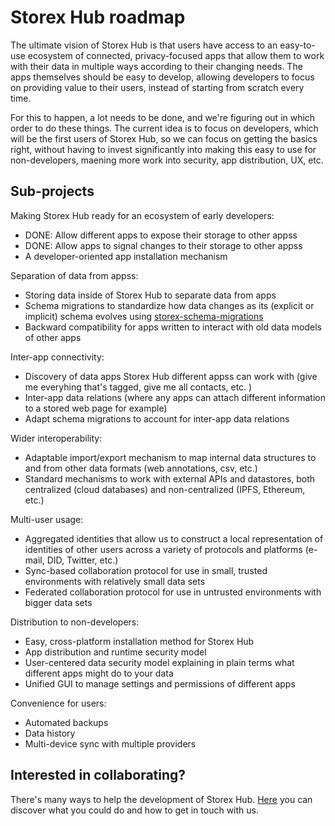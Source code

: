 # Storex Hub roadmap

The ultimate vision of Storex Hub is that users have access to an easy-to-use ecosystem of connected, privacy-focused apps that allow them to work with their data in multiple ways according to their changing needs. The apps themselves should be easy to develop, allowing developers to focus on providing value to their users, instead of starting from scratch every time.

For this to happen, a lot needs to be done, and we're figuring out in which order to do these things. The current idea is to focus on developers, which will be the first users of Storex Hub, so we can focus on getting the basics right, without having to invest significantly into making this easy to use for non-developers, maening more work into security, app distribution, UX, etc.

## Sub-projects

Making Storex Hub ready for an ecosystem of early developers:

- DONE: Allow different apps to expose their storage to other appss
- DONE: Allow apps to signal changes to their storage to other appss
- A developer-oriented app installation mechanism

Separation of data from appss:

- Storing data inside of Storex Hub to separate data from apps
- Schema migrations to standardize how data changes as its (explicit or implicit) schema evolves using [storex-schema-migrations](/guides/schema-migrations/)
- Backward compatibility for apps written to interact with old data models of other apps

Inter-app connectivity:

- Discovery of data apps Storex Hub different appss can work with (give me everyhing that's tagged, give me all contacts, etc. )
- Inter-app data relations (where any apps can attach different information to a stored web page for example)
- Adapt schema migrations to account for inter-app data relations

Wider interoperability:

- Adaptable import/export mechanism to map internal data structures to and from other data formats (web annotations, csv, etc.)
- Standard mechanisms to work with external APIs and datastores, both centralized (cloud databases) and non-centralized (IPFS, Ethereum, etc.)

Multi-user usage:

- Aggregated identities that allow us to construct a local representation of identities of other users across a variety of protocols and platforms (e-mail, DID, Twitter, etc.)
- Sync-based collaboration protocol for use in small, trusted environments with relatively small data sets
- Federated collaboration protocol for use in untrusted environments with bigger data sets

Distribution to non-developers:

- Easy, cross-platform installation method for Storex Hub
- App distribution and runtime security model
- User-centered data security model explaining in plain terms what different apps might do to your data
- Unified GUI to manage settings and permissions of different apps

Convenience for users:

- Automated backups
- Data history
- Multi-device sync with multiple providers

## Interested in collaborating?

There's many ways to help the development of Storex Hub. [Here](/guides/storex-hub/contact/) you can discover what you could do and how to get in touch with us.
